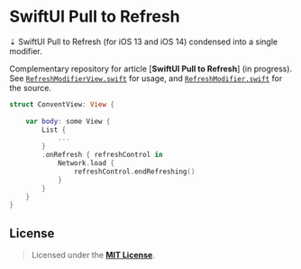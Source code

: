 # SwiftUI Pull to Refresh
⇣ SwiftUI Pull to Refresh (for iOS 13 and iOS 14) condensed into a single modifier.


Complementary repository for article [**SwiftUI Pull to Refresh**] (in progress). See [`RefreshModifierView.swift`] for usage, and [`RefreshModifier.swift`] for the source.

```Swift
struct ConventView: View {
	
	var body: some View {
		List {
			...
		}
		.onRefresh { refreshControl in
			Network.load {
				refreshControl.endRefreshing()
			}
		}
	}
}
```


## License

> Licensed under the [**MIT License**](https://en.wikipedia.org/wiki/MIT_License).

[`RefreshModifierView.swift`]: SwiftUI_Pull_to_Refresh/Prototypes/RefreshModifierView.swift
[`RefreshModifier.swift`]: SwiftUI_Pull_to_Refresh/RefreshModifier/RefreshModifier.swift
